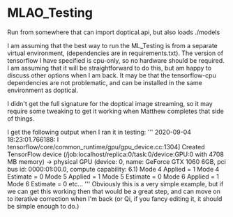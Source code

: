# MLAO_Testing
 
Run from somewhere that can import doptical.api, but also loads ./models

I am assuming that the best way to run the ML_Testing is from a separate virtual environment, (dependencies are in requirements.txt). The version of tensorflow I have specified is cpu-only, so no hardware should be required. I am assuming that it will be straightforward to do this, but am happy to discuss other options when I am back. It may be that the tensorflow-cpu dependencies are not problematic, and can be installed in the same environment as doptical.

I didn't get the full signature for the doptical image streaming, so it may require some tweaking to get it working when Matthew completes that side of things.

I get the following output when I ran it in testing:
'''
2020-09-04 18:23:01.766188: I tensorflow/core/common_runtime/gpu/gpu_device.cc:1304] Created TensorFlow device (/job:localhost/replica:0/task:0/device:GPU:0 with 4708 MB memory) -> physical GPU (device: 0, name: GeForce GTX 1060 6GB, pci bus id: 0000:01:00.0, compute capability: 6.1)
Mode 4 Applied = 1
Mode 4 Estimate = 0
Mode 5 Applied = 1
Mode 5 Estimate = 0
Mode 6 Applied = 1
Mode 6 Estimate = 0
etc...
'''
Obviously this is a very simple example, but if we can get this working then that would be a great step, and can move on to iterative correction when I'm back (or Qi, if you fancy editing it, it should be simple enough to do.)
